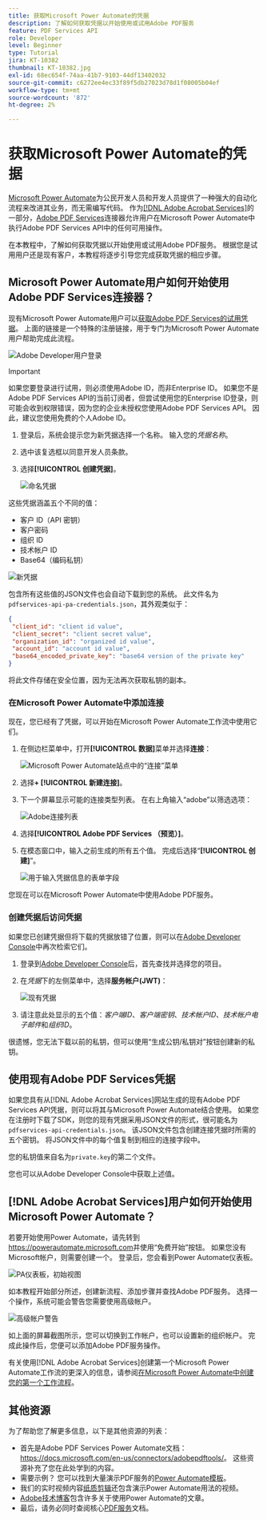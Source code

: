 ```yaml
---
title: 获取Microsoft Power Automate的凭据
description: 了解如何获取凭据以开始使用或试用Adobe PDF服务
feature: PDF Services API
role: Developer
level: Beginner
type: Tutorial
jira: KT-10382
thumbnail: KT-10382.jpg
exl-id: 68ec654f-74aa-41b7-9103-44df13402032
source-git-commit: c6272ee4ec33f89f5db27023d78d1f08005b04ef
workflow-type: tm+mt
source-wordcount: '872'
ht-degree: 2%

---
```


# 获取Microsoft Power Automate的凭据

[Microsoft Power Automate](https://powerautomate.microsoft.com/)为公民开发人员和开发人员提供了一种强大的自动化流程来改进其业务，而无需编写代码。 作为[[!DNL Adobe Acrobat Services]](https://developer.adobe.com/document-services)的一部分，[Adobe PDF Services](https://us.flow.microsoft.com/en-us/connectors/shared_adobepdftools/adobe-pdf-services/)连接器允许用户在Microsoft Power Automate中执行Adobe PDF Services API中的任何可用操作。

在本教程中，了解如何获取凭据以开始使用或试用Adobe PDF服务。 根据您是试用用户还是现有客户，本教程将逐步引导您完成获取凭据的相应步骤。

## Microsoft Power Automate用户如何开始使用Adobe PDF Services连接器？

现有Microsoft Power Automate用户可以[获取Adobe PDF Services的试用凭据](https://www.adobe.com/go/powerautomate_getstarted_cn)。 上面的链接是一个特殊的注册链接，用于专门为Microsoft Power Automate用户帮助完成此流程。

![Adobe Developer用户登录](assets/credentials_1.png)


>[!IMPORTANT]
> 如果您要登录进行试用，则必须使用Adobe ID，而非Enterprise ID。 如果您不是Adobe PDF Services API的当前订阅者，但尝试使用您的Enterprise ID登录，则可能会收到权限错误，因为您的企业未授权您使用Adobe PDF Services API。 因此，建议您使用免费的个人Adobe ID。
>

1. 登录后，系统会提示您为新凭据选择一个名称。 输入您的&#x200B;*凭据名称*。
1. 选中该复选框以同意开发人员条款。
1. 选择&#x200B;**[!UICONTROL 创建凭据]**。

   ![命名凭据](assets/credentials_2.png)

这些凭据涵盖五个不同的值：

* 客户 ID（API 密钥）
* 客户密码
* 组织 ID
* 技术帐户 ID
* Base64（编码私钥）

![新凭据](assets/credentials_3.png)

包含所有这些值的JSON文件也会自动下载到您的系统。 此文件名为`pdfservices-api-pa-credentials.json`，其外观类似于：

```json
{
 "client_id": "client id value",
 "client_secret": "client secret value",
 "organization_id": "organized id value",
 "account_id": "account id value",
 "base64_encoded_private_key": "base64 version of the private key"
}
```

将此文件存储在安全位置，因为无法再次获取私钥的副本。

### 在Microsoft Power Automate中添加连接

现在，您已经有了凭据，可以开始在Microsoft Power Automate工作流中使用它们。

1. 在侧边栏菜单中，打开&#x200B;**[!UICONTROL 数据]**&#x200B;菜单并选择&#x200B;**连接**：

   ![ Microsoft Power Automate站点中的“连接”菜单](assets/credentials_4.png)

1. 选择&#x200B;**+ [!UICONTROL 新建连接]**。

1. 下一个屏幕显示可能的连接类型列表。 在右上角输入“adobe”以筛选选项：

   ![Adobe连接列表](assets/credentials_5.png)

1. 选择&#x200B;**[!UICONTROL Adobe PDF Services （预览）]**。
1. 在模态窗口中，输入之前生成的所有五个值。 完成后选择“**[!UICONTROL 创建]**”。

   ![用于输入凭据信息的表单字段](assets/credentials_6.png)

您现在可以在Microsoft Power Automate中使用Adobe PDF服务。

### 创建凭据后访问凭据

如果您已创建凭据但将下载的凭据放错了位置，则可以在[Adobe Developer Console](https://developer.adobe.com/console)中再次检索它们。

1. 登录到[Adobe Developer Console](https://developer.adobe.com/console)后，首先查找并选择您的项目。
1. 在&#x200B;*凭据*&#x200B;下的左侧菜单中，选择&#x200B;**服务帐户(JWT)**：

   ![现有凭据](assets/credentials_7.png)

1. 请注意此处显示的五个值：*客户端ID*、*客户端密钥*、*技术帐户ID*、*技术帐户电子邮件*&#x200B;和&#x200B;*组织ID*。

很遗憾，您无法下载以前的私钥，但可以使用“生成公钥/私钥对”按钮创建新的私钥。

## 使用现有Adobe PDF Services凭据

如果您具有从[!DNL Adobe Acrobat Services]网站生成的现有Adobe PDF Services API凭据，则可以将其与Microsoft Power Automate结合使用。 如果您在注册时下载了SDK，则您的现有凭据采用JSON文件的形式，很可能名为`pdfservices-api-credentials.json`。 该JSON文件包含创建连接凭据时所需的五个密钥。 将JSON文件中的每个值复制到相应的连接字段中。

您的私钥值来自名为`private.key`的第二个文件。

您也可以从Adobe Developer Console中获取上述值。

## [!DNL Adobe Acrobat Services]用户如何开始使用Microsoft Power Automate？

若要开始使用Power Automate，请先转到<https://powerautomate.microsoft.com>并使用“免费开始”按钮。 如果您没有Microsoft帐户，则需要创建一个。 登录后，您会看到Power Automate仪表板。

![PA仪表板，初始视图](assets/credentials_8.png)

如本教程开始部分所述，创建新流程、添加步骤并查找Adobe PDF服务。 选择一个操作，系统可能会警告您需要使用高级帐户。

![高级帐户警告](assets/credentials_9.png)

如上面的屏幕截图所示，您可以切换到工作帐户，也可以设置新的组织帐户。 完成此操作后，您便可以添加Adobe PDF服务操作。

有关使用[!DNL Adobe Acrobat Services]创建第一个Microsoft Power Automate工作流的更深入的信息，请参阅[在Microsoft Power Automate中创建您的第一个工作流程](https://experienceleague.adobe.com/en/docs/acrobat-services-learn/tutorials/pdfservices/create-workflow-power-automate)。

## 其他资源

为了帮助您了解更多信息，以下是其他资源的列表：

* 首先是Adobe PDF Services Power Automate文档： <https://docs.microsoft.com/en-us/connectors/adobepdftools/>。 这些资源补充了您在此处学到的内容。
* 需要示例？ 您可以找到大量演示PDF服务的[Power Automate模板](https://powerautomate.microsoft.com/en-us/connectors/details/shared_adobepdftools/adobe-pdf-services/)。
* 我们的实时视频内容[纸质剪辑](https://www.youtube.com/playlist?list=PLcVEYUqU7VRe4sT-Bf8flvRz1XXUyGmtF)还包含演示Power Automate用法的视频。
* [Adobe技术博客](https://medium.com/adobetech/tagged/microsoft-power-automate)包含许多关于使用Power Automate的文章。
* 最后，请务必同时查阅核心[PDF服务](https://developer.adobe.com/document-services/docs/overview/)文档。
